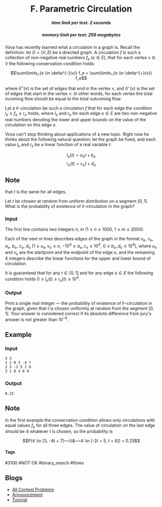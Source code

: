 <h1 style='text-align: center;'> F. Parametric Circulation</h1>

<h5 style='text-align: center;'>time limit per test: 2 seconds</h5>
<h5 style='text-align: center;'>memory limit per test: 256 megabytes</h5>

Vova has recently learned what a circulaton in a graph is. Recall the definition: let $G = (V, E)$ be a directed graph. A circulation $f$ is such a collection of non-negative real numbers $f_e$ ($e \in E$), that for each vertex $v \in V$ the following conservation condition holds:

$$\sum\limits_{e \in \delta^{-}(v)} f_e = \sum\limits_{e \in \delta^{+}(v)} f_e$$

where $\delta^{+}(v)$ is the set of edges that end in the vertex $v$, and $\delta^{-}(v)$ is the set of edges that start in the vertex $v$. In other words, for each vertex the total incoming flow should be equal to the total outcoming flow.

Let a $lr$-circulation be such a circulation $f$ that for each edge the condition $l_e \leq f_e \leq r_e$ holds, where $l_e$ and $r_e$ for each edge $e \in E$ are two non-negative real numbers denoting the lower and upper bounds on the value of the circulation on this edge $e$.

Vova can't stop thinking about applications of a new topic. Right now he thinks about the following natural question: let the graph be fixed, and each value $l_e$ and $r_e$ be a linear function of a real variable $t$:

$$l_e(t) = a_e t + b_e$$ $$r_e(t) = c_e t + d_e$$

## Note

 that $t$ is the same for all edges.

Let $t$ be chosen at random from uniform distribution on a segment $[0, 1]$. What is the probability of existence of $lr$-circulation in the graph?

### Input

The first line contains two integers $n$, $m$ ($1 \leq n \leq 1000$, $1 \leq m \leq 2000$).

Each of the next $m$ lines describes edges of the graph in the format $u_e$, $v_e$, $a_e$, $b_e$, $c_e$, $d_e$ ($1 \leq u_e, v_e \leq n$, $-10^4 \leq a_e, c_e \leq 10^4$, $0 \leq b_e, d_e \leq 10^4$), where $u_e$ and $v_e$ are the startpoint and the endpoint of the edge $e$, and the remaining 4 integers describe the linear functions for the upper and lower bound of circulation.

It is guaranteed that for any $t \in [0, 1]$ and for any edge $e \in E$ the following condition holds $0 \leq l_e(t) \leq r_e(t) \leq 10^4$.

### Output

Print a single real integer — the probability of existence of $lr$-circulation in the graph, given that $t$ is chosen uniformly at random from the segment $[0, 1]$. Your answer is considered correct if its absolute difference from jury's answer is not greater than $10^{-6}$.

## Example

### Input


```text
3 3  
1 2 0 3 -4 7  
2 3 -2 5 1 6  
3 1 0 4 0 4  

```
### Output


```text
0.25
```
## Note

In the first example the conservation condition allows only circulations with equal values $f_e$ for all three edges. The value of circulation on the last edge should be $4$ whatever $t$ is chosen, so the probability is

$$P(4 \in [3, -4t + 7]~~\\&~~4 \in [-2t + 5, t + 6]) = 0.25$$



#### Tags 

#3100 #NOT OK #binary_search #flows 

## Blogs
- [All Contest Problems](../VK_Cup_2018_-_Round_3.md)
- [Announcement](../blogs/Announcement.md)
- [Tutorial](../blogs/Tutorial.md)
